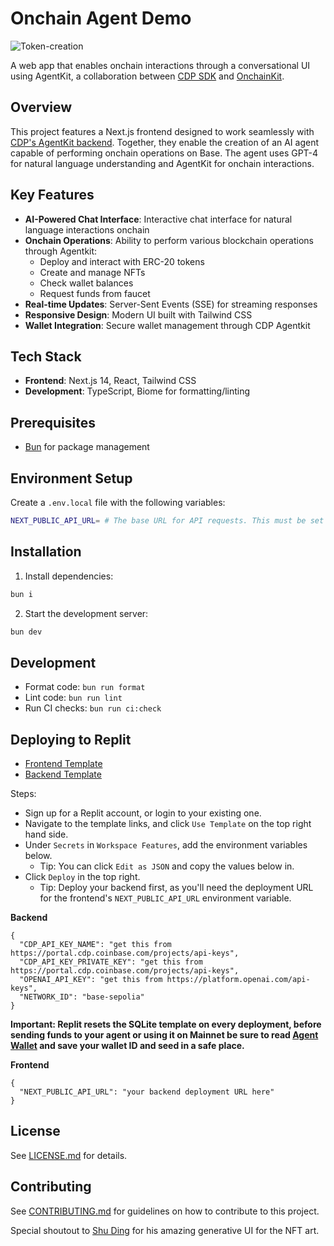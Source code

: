 # Onchain Agent Demo

![Token-creation](https://github.com/user-attachments/assets/016c26cd-c599-4f7c-bafd-c8090069b53e)


A web app that enables onchain interactions through a conversational UI using AgentKit, a collaboration between [CDP SDK](https://docs.cdp.coinbase.com/) and [OnchainKit](https://onchainkit.xyz).

## Overview

This project features a Next.js frontend designed to work seamlessly with [CDP's AgentKit backend](https://github.com/coinbase/onchain-agent-demo-backend). Together, they enable the creation of an AI agent capable of performing onchain operations on Base. The agent uses GPT-4 for natural language understanding and AgentKit for onchain interactions.

## Key Features

- **AI-Powered Chat Interface**: Interactive chat interface for natural language interactions onchain
- **Onchain Operations**: Ability to perform various blockchain operations through Agentkit:
  - Deploy and interact with ERC-20 tokens
  - Create and manage NFTs
  - Check wallet balances
  - Request funds from faucet
- **Real-time Updates**: Server-Sent Events (SSE) for streaming responses
- **Responsive Design**: Modern UI built with Tailwind CSS
- **Wallet Integration**: Secure wallet management through CDP Agentkit

## Tech Stack

- **Frontend**: Next.js 14, React, Tailwind CSS
- **Development**: TypeScript, Biome for formatting/linting

## Prerequisites

- [Bun](https://bun.sh) for package management

## Environment Setup

Create a `.env.local` file with the following variables:

```bash
NEXT_PUBLIC_API_URL= # The base URL for API requests. This must be set to the endpoint of your backend service.
```

## Installation

1. Install dependencies:
```bash
bun i
```

2. Start the development server:
```bash
bun dev
```

## Development

- Format code: `bun run format`
- Lint code: `bun run lint`
- Run CI checks: `bun run ci:check`

## Deploying to Replit

- [Frontend Template](https://replit.com/@alissacrane1/onchain-agent-demo-frontend?v=1)
- [Backend Template](https://replit.com/@alissacrane1/onchain-agent-demo-backend?v=1)

Steps:
- Sign up for a Replit account, or login to your existing one.
- Navigate to the template links, and click `Use Template` on the top right hand side.
- Under `Secrets` in `Workspace Features`, add the environment variables below.
  - Tip: You can click `Edit as JSON` and copy the values below in.
- Click `Deploy` in the top right.
  - Tip: Deploy your backend first, as you'll need the deployment URL for the frontend's `NEXT_PUBLIC_API_URL` environment variable.

**Backend**
```
{
  "CDP_API_KEY_NAME": "get this from https://portal.cdp.coinbase.com/projects/api-keys",
  "CDP_API_KEY_PRIVATE_KEY": "get this from https://portal.cdp.coinbase.com/projects/api-keys",
  "OPENAI_API_KEY": "get this from https://platform.openai.com/api-keys",
  "NETWORK_ID": "base-sepolia"
}
```

**Important: Replit resets the SQLite template on every deployment, before sending funds to your agent or using it on Mainnet be sure to read [Agent Wallet](https://github.com/coinbase/onchain-agent-demo-backend?tab=readme-ov-file#agent-wallet) and save your wallet ID and seed in a safe place.**

**Frontend**
```
{
  "NEXT_PUBLIC_API_URL": "your backend deployment URL here"
}
```

## License

See [LICENSE.md](LICENSE.md) for details.

## Contributing

See [CONTRIBUTING.md](CONTRIBUTING.md) for guidelines on how to contribute to this project.

Special shoutout to [Shu Ding](https://x.com/shuding) for his amazing generative UI for the NFT art.
